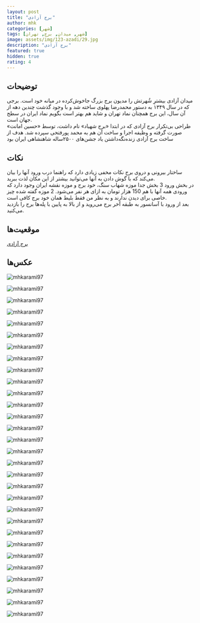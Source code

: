 ```yaml
---
layout: post
title: "برج آزادی"
author: mhk
categories: [شهر]
tags: [شهر, میدان, برج, تهران]
image: assets/img/123-azadi/29.jpg
description: "برج آزادی"
featured: true
hidden: true
rating: 4
---
```


## توضیحات
میدان آزادی بیشترِ شُهرتش را مدیون برج بزرگ جاخوش‌کرده در میانه خود است. برجی که در سال ۱۳۴۹ به دستور محمدرضا پهلوی ساخته شد و با وجود گذشت چندین دهه از آن سال‌، این برج همچنان نماد تهران و شاید هم بهتر است بگویم نماد ایران در سطح جهان است.  
طراحی بی‌تکرار برج آزادی که در ابتدا «برج شهیاد» نام داشت، توسط «حسین امانت» صورت گرفته و وظیفه اجرا و ساخت آن هم به محمد پورفتحی سپرده شد. هدف از ساخت برج آزادی زنده‌نگه‌داشتن یاد جشن‌های ۲۵۰۰ساله شاهنشاهی ایران بود   

## نکات
ساختار بیرونی و دروی برج نکات مخفی زیادی دارد که راهنما درب ورود آنها را بیان می‌کند که با گوش دادن به آنها می‌توانید بیشتر از این مکان لذت ببرید.  
در بخش ورود 3 بخش جدا موزه شهاب سنگ، خود برج و موزه نقشه ایران وجود دارد که ورودی همه آنها با هم 150 هزار تومان به ازای هر نفر می‌شود. 2 موزه گفته شده چیز خاصی برای دیدن ندارند و به نظر من فقط بلیط همان خود برج کافی است.  
بعد از ورود با آسانسور به طبقه آخر برج می‌روید و از بالا به پایین با پله‌ها برج را بازدید می‌کنید.  

## موقعیت‌ها
[برج آزادی](https://www.google.com/maps/place/Azadi+Tower/@35.6997548,51.33513,17z/data=!4m15!1m8!3m7!1s0x3f8dfe05737fbcc9:0x274833de5c05c70c!2sAzadi+Square,+Tehran,+Iran!3b1!8m2!3d35.6992746!4d51.337186!16s%2Fg%2F11bw3xcklb!3m5!1s0x3f8dfe05732c2e91:0xfcbec017befd15f4!8m2!3d35.6997326!4d51.3380361!16zL20vMDR4ZHMw?entry=ttu&g_ep=EgoyMDI1MDMzMS4wIKXMDSoASAFQAw%3D%3D)  

## عکس‌ها

![mhkarami97](/assets/img/123-azadi/01.jpg)  
  
![mhkarami97](/assets/img/123-azadi/02.jpg)  
  
![mhkarami97](/assets/img/123-azadi/03.jpg)  
  
![mhkarami97](/assets/img/123-azadi/04.jpg)  
  
![mhkarami97](/assets/img/123-azadi/05.jpg)  
  
![mhkarami97](/assets/img/123-azadi/06.jpg)  
  
![mhkarami97](/assets/img/123-azadi/07.jpg)  
  
![mhkarami97](/assets/img/123-azadi/08.jpg)  
  
![mhkarami97](/assets/img/123-azadi/09.jpg)  
  
![mhkarami97](/assets/img/123-azadi/10.jpg)  
  
![mhkarami97](/assets/img/123-azadi/11.jpg)  
  
![mhkarami97](/assets/img/123-azadi/12.jpg)  
  
![mhkarami97](/assets/img/123-azadi/13.jpg)  
  
![mhkarami97](/assets/img/123-azadi/14.jpg)  
  
![mhkarami97](/assets/img/123-azadi/15.jpg)  
  
![mhkarami97](/assets/img/123-azadi/16.jpg)  
  
![mhkarami97](/assets/img/123-azadi/17.jpg)  
  
![mhkarami97](/assets/img/123-azadi/18.jpg)  
  
![mhkarami97](/assets/img/123-azadi/19.jpg)  
  
![mhkarami97](/assets/img/123-azadi/20.jpg)  
  
![mhkarami97](/assets/img/123-azadi/21.jpg)  
  
![mhkarami97](/assets/img/123-azadi/22.jpg)  
  
![mhkarami97](/assets/img/123-azadi/23.jpg)  
  
![mhkarami97](/assets/img/123-azadi/24.jpg)  
  
![mhkarami97](/assets/img/123-azadi/25.jpg)  
  
![mhkarami97](/assets/img/123-azadi/26.jpg)  
  
![mhkarami97](/assets/img/123-azadi/27.jpg)  
  
![mhkarami97](/assets/img/123-azadi/28.jpg)  
  
![mhkarami97](/assets/img/123-azadi/29.jpg)  
  
![mhkarami97](/assets/img/123-azadi/30.jpg)  